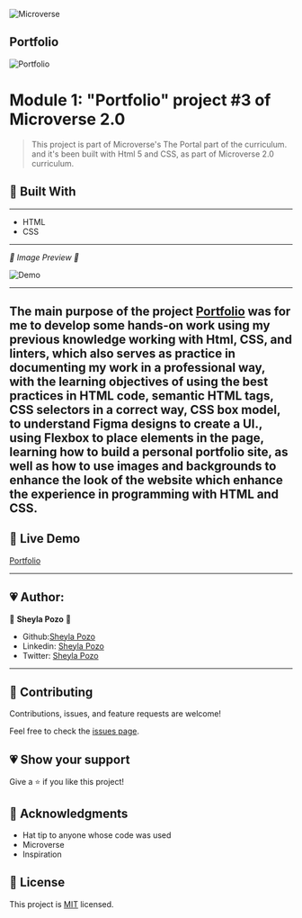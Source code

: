 ![Microverse](https://img.shields.io/badge/Microverse-blueviolet)

## Portfolio


![Portfolio](https://img.shields.io/github/followers/sheylaPozo?style=social)

# Module 1: "Portfolio" project #3 of Microverse 2.0

> This project is part of Microverse's The Portal part of the curriculum. and it's been built with Html 5 and CSS, as part of Microverse 2.0 curriculum.

## 💖 Built With 

---

- HTML
- CSS

---

*💛 Image Preview 💛*

![Demo](https://user-images.githubusercontent.com/54015740/122578337-6445fc00-d019-11eb-9b13-45c3d9967e72.png)

---
The main purpose of the project [Portfolio](https://sheylapozo.github.io/Porfolio/) was for me to develop some hands-on work using my previous knowledge working with Html, CSS, and linters, which also serves as practice in documenting my work in a professional way, with the learning objectives of using the best practices in HTML code, semantic HTML tags, CSS selectors in a correct way, CSS box model, to understand Figma designs to create a UI., using Flexbox to place elements in the page, learning how to build a personal portfolio site, as well as how to use images and backgrounds to enhance the look of the website which enhance the experience in programming with HTML and CSS.
---

## 💖 Live Demo

[Portfolio](https://sheylapozo.github.io/Porfolio/) 

---

## 💗 Author:

👤 **Sheyla Pozo** 💖


- Github:[Sheyla Pozo](https://github.com/sheylaPozo)
- Linkedin: [Sheyla Pozo](https://www.linkedin.com/in/sheypozo/)
- Twitter: [Sheyla Pozo](https://twitter.com/sheyPozo)

---

## 🤝 Contributing

Contributions, issues, and feature requests are welcome!


Feel free to check the [issues page](https://github.com/sheylaPozo/Porfolio/issues).


## 💗 Show your support

Give a ⭐️ if you like this project!

## 💖 Acknowledgments

- Hat tip to anyone whose code was used
- Microverse
- Inspiration

## 📝 License

This project is [MIT](./MIT.md) licensed.
